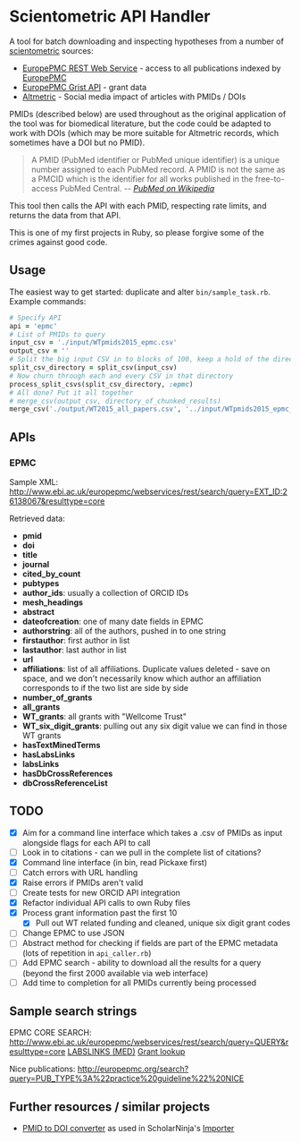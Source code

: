 # Scientometric API Handler #

A tool for batch downloading and inspecting hypotheses from a number of [scientometric][scientometric] sources:

- [EuropePMC REST Web Service][EPMC_REST] - access to all publications indexed by [EuropePMC][]
- [EuropePMC Grist API][EPMC_Grist] - grant data
- [Altmetric][] - Social media impact of articles with PMIDs / DOIs

PMIDs (described below) are used throughout as the original application of the tool was for biomedical literature, but the code could be adapted to work with DOIs (which may be more suitable for Altmetric records, which sometimes have a DOI but no PMID).

> A PMID (PubMed identifier or PubMed unique identifier) is a unique number assigned to each PubMed record. A PMID is not the same as a PMCID which is the identifier for all works published in the free-to-access PubMed Central.
> -- <cite>[PubMed on Wikipedia](https://en.wikipedia.org/wiki/PubMed)</cite>

This tool then calls the API with each PMID, respecting rate limits, and returns the data from that API.

This is one of my first projects in Ruby, so please forgive some of the crimes against good code.

## Usage

The easiest way to get started: duplicate and alter `bin/sample_task.rb`.
Example commands:

```ruby
# Specify API
api = 'epmc'
# List of PMIDs to query
input_csv = './input/WTpmids2015_epmc.csv'
output_csv = ''
# Split the big input CSV in to blocks of 100, keep a hold of the directory
split_csv_directory = split_csv(input_csv) 
# Now churn through each and every CSV in that directory
process_split_csvs(split_csv_directory, :epmc)
# All done? Put it all together
# merge_csv(output_csv, directory_of_chunked_results)
merge_csv('./output/WT2015_all_papers.csv', '../input/WTpmids2015_epmc_SPLIT')
```

## APIs ##

### EPMC ###

Sample XML: <http://www.ebi.ac.uk/europepmc/webservices/rest/search/query=EXT_ID:26138067&resulttype=core>

Retrieved data:
- **pmid**
- **doi**
- **title**
- **journal**
- **cited_by_count**
- **pubtypes**
- **author_ids**: usually a collection of ORCID IDs
- **mesh_headings**
- **abstract**
- **dateofcreation**: one of many date fields in EPMC
- **authorstring**: all of the authors, pushed in to one string
- **firstauthor**: first author in list
- **lastauthor**: last author in list
- **url**
- **affiliations**: list of all affiliations. Duplicate values deleted - save on space, and we don't necessarily know which author an affiliation corresponds to if the two list are side by side
- **number_of_grants**
- **all_grants**
- **WT_grants**: all grants with "Wellcome Trust"
- **WT_six_digit_grants**: pulling out any six digit value we can find in those WT grants
- **hasTextMinedTerms**
- **hasLabsLinks**
- **labsLinks**
- **hasDbCrossReferences**
- **dbCrossReferenceList**

## TODO ##

- [x] Aim for a command line interface which takes a .csv of PMIDs as input alongside flags for each API to call
- [ ] Look in to citations - can we pull in the complete list of citations?
- [x] Command line interface (in bin, read Pickaxe first)
- [ ] Catch errors with URL handling
- [x] Raise errors if PMIDs aren't valid
- [ ] Create tests for new ORCID API integration
- [x] Refactor individual API calls to own Ruby files
- [x] Process grant information past the first 10
    - [x] Pull out WT related funding and cleaned, unique six digit grant codes
- [ ] Change EPMC to use JSON
- [ ] Abstract method for checking if fields are part of the EPMC metadata (lots of repetition in `api_caller.rb`)
- [ ] Add EPMC search - ability to download all the results for a query (beyond the first 2000 available via web interface)
- [ ] Add time to completion for all PMIDs currently being processed

## Sample search strings ##

EPMC CORE SEARCH: <http://www.ebi.ac.uk/europepmc/webservices/rest/search/query=QUERY&resulttype=core>
[LABSLINKS (MED)](http://www.ebi.ac.uk/europepmc/webservices/rest/MED/24727771/labsLinks)
[Grant lookup](http://europepmc.org/GrantLookup/details.php?all=&init=&name=&title=&key=&i=&gid=082178&f%5B%5D=ACT&f%5B%5D=ARC&f%5B%5D=FWF&f%5B%5D=BBSRC&f%5B%5D=BBC&f%5B%5D=BCC&f%5B%5D=BHF&f%5B%5D=CRUK&f%5B%5D=CSO&f%5B%5D=DUK&f%5B%5D=DMT&f%5B%5D=ERC&f%5B%5D=MCCC&f%5B%5D=MRC&f%5B%5D=MNDA&f%5B%5D=MSS&f%5B%5D=MT&f%5B%5D=NC3RS&f%5B%5D=DH&f%5B%5D=PUK&f%5B%5D=PCUK&f%5B%5D=TI&f%5B%5D=WT&f%5B%5D=WCR&f%5B%5D=YCR&uid=8486&bid=3)

Nice publications: <http://europepmc.org/search?query=PUB_TYPE%3A%22practice%20guideline%22%20NICE>

## Further resources / similar projects ##

- [PMID to DOI converter][PMID2DOI] as used in ScholarNinja's [Importer][ScholarNinja Importer]

[EuropePMC]: http://europepmc.org/ 
[rubocop]: https://github.com/bbatsov/rubocop
[scientometric]: https://en.wikipedia.org/wiki/Scientometrics
[EPMC_REST]: http://europepmc.org/RestfulWebService
[EPMC_Grist]: http://plus.europepmc.org/GristAPI/
[Altmetric]: http://api.altmetric.com/
[PMID2DOI]: http://www.pmid2doi.org/
[ScholarNinja Importer]: https://github.com/ScholarNinja/importer

